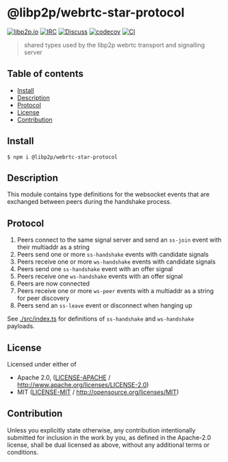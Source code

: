 # @libp2p/webrtc-star-protocol <!-- omit in toc -->

[![libp2p.io](https://img.shields.io/badge/project-libp2p-yellow.svg?style=flat-square)](http://libp2p.io/)
[![IRC](https://img.shields.io/badge/freenode-%23libp2p-yellow.svg?style=flat-square)](http://webchat.freenode.net/?channels=%23libp2p)
[![Discuss](https://img.shields.io/discourse/https/discuss.libp2p.io/posts.svg?style=flat-square)](https://discuss.libp2p.io)
[![codecov](https://img.shields.io/codecov/c/github/libp2p/js-libp2p-webrtc-star.svg?style=flat-square)](https://codecov.io/gh/libp2p/js-libp2p-webrtc-star)
[![CI](https://img.shields.io/github/workflow/status/libp2p/js-libp2p-interfaces/test%20&%20maybe%20release/master?style=flat-square)](https://github.com/libp2p/js-libp2p-webrtc-star/actions/workflows/js-test-and-release.yml)

> shared types used by the libp2p webrtc transport and signalling server

## Table of contents <!-- omit in toc -->

- [Install](#install)
- [Description](#description)
- [Protocol](#protocol)
- [License](#license)
- [Contribution](#contribution)

## Install

```console
$ npm i @libp2p/webrtc-star-protocol
```

## Description

This module contains type definitions for the websocket events that are exchanged between peers during the handshake process.

## Protocol

1. Peers connect to the same signal server and send an `ss-join` event with their multiaddr as a string
2. Peers send one or more `ss-handshake` events with candidate signals
3. Peers receive one or more `ws-handshake` events with candidate signals
4. Peers send one `ss-handshake` event with an offer signal
5. Peers receive one `ws-handshake` events with an offer signal
6. Peers are now connected
7. Peers receive one or more `ws-peer` events with a multiaddr as a string for peer discovery
8. Peers send an `ss-leave` event or disconnect when hanging up

See [./src/index.ts](src/index.ts) for definitions of `ss-handshake` and `ws-handshake` payloads.

## License

Licensed under either of

- Apache 2.0, ([LICENSE-APACHE](LICENSE-APACHE) / <http://www.apache.org/licenses/LICENSE-2.0>)
- MIT ([LICENSE-MIT](LICENSE-MIT) / <http://opensource.org/licenses/MIT>)

## Contribution

Unless you explicitly state otherwise, any contribution intentionally submitted for inclusion in the work by you, as defined in the Apache-2.0 license, shall be dual licensed as above, without any additional terms or conditions.
